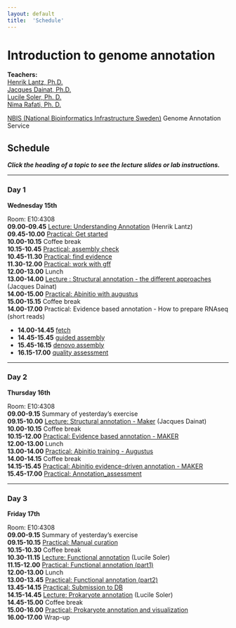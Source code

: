 ```yaml
---
layout: default
title:  'Schedule'
---
```


# Introduction to genome annotation

**Teachers:**  
[Henrik Lantz, Ph.D.](https://nbis.se/about/staff/henrik-lantz/)  
[Jacques Dainat, Ph.D.](http://nbis.se/about/staff/jacques-dainat/)  
[Lucile Soler, Ph. D.](http://nbis.se/about/staff/lucile-soler/)  
[Nima Rafati, Ph. D.]()  

[NBIS (National Bioinformatics Infrastructure Sweden)](https://nbis.se)
Genome Annotation Service   


## Schedule

***Click the heading of a topic to see the lecture slides or lab instructions.***

<hr>

### Day 1  

**Wednesday 15th**

Room: E10:4308  
**09.00-09.45** [Lecture: Understanding Annotation](lectures/) (Henrik Lantz)  
**09.45-10.00** [Practical: Get started](labs/get_started)  
**10.00-10.15** Coffee break  
**10.15-10.45** [Practical: assembly check](labs/assembly_check)  
**10.45-11.30** [Practical: find evidence](labs/find_all_evidence)  
**11.30-12.00** [Practical: work with gff](labs/gff)  
**12.00-13.00** Lunch  
**13.00-14.00** [Lecture : Structural annotation - the different approaches](lectures/)  (Jacques Dainat)  
**14.00-15.00** [Practical: Abinitio with augustus](labs/augustus)  
**15.00-15.15** Coffee break  
**14.00-17.00** Practical: Evidence based annotation - How to prepare RNAseq (short reads)  
  *  **14.00-14.45** [fetch](labs/rnaseq_fetch)
  *  **14.45-15.45** [guided assembly](labs/rnaseq_guided_assembly)  
  *  **15.45-16.15** [denovo assembly](labs/rnaseq_denovo_assembly)  
  *  **16.15-17.00** [quality assessment ](labs/rnaseq_assembly_assessment)  
<hr>

### Day 2  

**Thursday 16th**  

Room: E10:4308  
**09.00-9.15** Summary of yesterday’s exercise  
**09.15-10.00** [Lecture: Structural annotation - Maker](slides/) (Jacques Dainat)  
**10.00-10.15** Coffee break  
**10.15-12.00** [Practical: Evidence based annotation - MAKER](labs/maker_evidence)  
**12.00-13.00** Lunch  
**13.00-14.00** [Practical: Abinitio training - Augustus](labs/augustus_training)  
**14.00-14.15** Coffee break  
**14.15-15.45** [Practical: Abinitio evidence-driven annotation - MAKER](labs/maker_abinitio_evidence_driven)  
**15.45-17.00** [Practical: Annotation_assessment](labs/annotation_assessment)  

<hr>

### Day 3  

**Friday 17th**  

Room: E10:4308  
**09.00-9.15** Summary of yesterday’s exercise  
**09.15-10.15** [Practical: Manual curation](labs/manual_curation)  
**10.15-10.30** Coffee break  
**10.30-11.15** [Lecture: Functional annotation](slides/) (Lucile Soler)    
**11.15-12.00** [Practical: Functional annotation (part1)](labs/functional_annotation)  
**12.00-13.00** Lunch  
**13.00-13.45** [Practical: Functional annotation (part2)](labs/functional_annotation)  
**13.45-14.15** [Practical: Submission to DB](labs/submission)  
**14.15-14.45** [Lecture: Prokaryote annotation](slides/) (Lucile Soler)  
**14.45-15.00** Coffee break  
**15.00-16.00** [Practical: Prokaryote annotation and visualization](labs/prokaryote_annotation)  
**16.00-17.00** Wrap-up  



